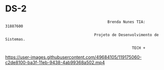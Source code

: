 # DS-2
 
 
                                                  Brenda Nunes TIA: 31887600
                                                  
                                            Projeto de Desenvolvimento de Sistemas. 
                                                 
                                                             TECH +
                                                             
                                                             
https://user-images.githubusercontent.com/49684105/119175060-c2de8100-ba3f-11eb-9438-4ab99368a502.mp4

